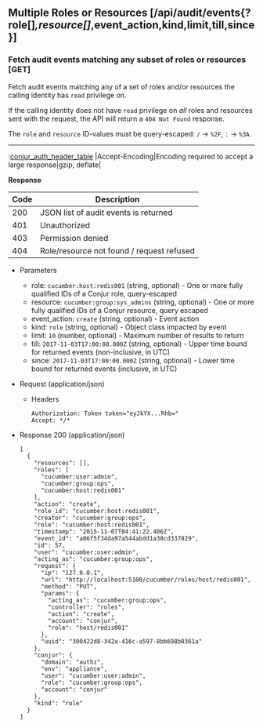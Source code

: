 ## Multiple Roles or Resources [/api/audit/events{?role[]*,resource[]*,event_action,kind,limit,till,since}]

### Fetch audit events matching any subset of roles or resources [GET]

Fetch audit events matching any of a set of roles and/or resources the calling identity has `read` privilege on.

If the calling identity does not have `read` privilege on *all* roles and resources
sent with the request, the API will return a `404 Not Found` response.


The `role` and `resource` ID-values must be query-escaped: `/` -> `%2F`, `:` -> `%3A`.

---

:[conjur_auth_header_table](partials/conjur_auth_header_table.md)
|Accept-Encoding|Encoding required to accept a large response|gzip, deflate|


**Response**

|Code|Description|
|----|-----------|
|200|JSON list of audit events is returned|
|401|Unauthorized|
|403|Permission denied|
|404|Role/resource not found / request refused|

+ Parameters
    + role: `cucumber:host:redis001` (string, optional) - One or more fully qualified IDs of a Conjur role, query-escaped
    + resource: `cucumber:group:sys_admins` (string, optional) - One or more fully qualified IDs of a Conjur resource, query escaped
    + event_action: `create` (string, optional) - Event action
    + kind: `role` (string, optional) - Object class impacted by event
    + limit: `10` (number, optional) - Maximum number of results to return
    + till: `2017-11-03T17:00:00.000Z` (string, optional) - Upper time bound for returned events (non-inclusive, in UTC)
    + since: `2017-11-03T17:00:00.000Z` (string, optional) - Lower time bound for returned events (inclusive, in UTC)

+ Request (application/json)
    + Headers

        ```
        Authorization: Token token="eyJkYX...Rhb="
        Accept: */*
        ```

+ Response 200 (application/json)

    ```
    [
      {
        "resources": [],
        "roles": [
          "cucumber:user:admin",
          "cucumber:group:ops",
          "cucumber:host:redis001"
        ],
        "action": "create",
        "role_id": "cucumber:host:redis001",
        "creator": "cucumber:group:ops",
        "role": "cucumber:host:redis001",
        "timestamp": "2015-11-07T04:41:22.406Z",
        "event_id": "a06f5f34da97a544abdd1a38cd337829",
        "id": 57,
        "user": "cucumber:user:admin",
        "acting_as": "cucumber:group:ops",
        "request": {
          "ip": "127.0.0.1",
          "url": "http://localhost:5100/cucumber/roles/host/redis001",
          "method": "PUT",
          "params": {
            "acting_as": "cucumber:group:ops",
            "controller": "roles",
            "action": "create",
            "account": "conjur",
            "role": "host/redis001"
          },
          "uuid": "300422d8-342a-416c-a597-8bb698b0361a"
        },
        "conjur": {
          "domain": "authz",
          "env": "appliance",
          "user": "cucumber:user:admin",
          "role": "cucumber:group:ops",
          "account": "conjur"
        },
        "kind": "role"
      }
    ]
    ```

